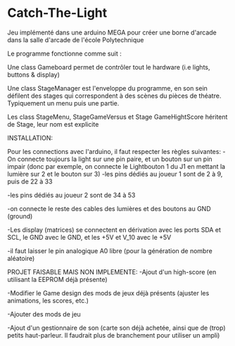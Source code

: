 # Catch-The-Light
Jeu implémenté dans une arduino MEGA pour créer une borne d'arcade dans la salle d'arcade de l'école Polytechnique

Le programme fonctionne comme suit : 


Une class Gameboard permet de contrôler tout le hardware (i.e lights, buttons & display)

Une class StageManager est l'enveloppe du programme, en son sein défilent des stages qui correspondent à des scènes du pièces de théatre. Typiquement un menu puis une partie.

Les class StageMenu, StageGameVersus et Stage GameHightScore héritent de Stage, leur nom est explicite


INSTALLATION:

Pour les connections avec l'arduino, il faut respecter les règles suivantes:
-On connecte toujours la light sur une pin paire, et un bouton sur un pin impair (donc par exemple, on connecte le Lightbouton 1 du J1 en mettant la lumière sur 2 et le bouton sur 3)
-les pins dédiés au joueur 1 sont de 2 à 9, puis de 22 à 33

-les pins dédiés au joueur 2 sont de 34 à 53

-on connecte le reste des cables des lumières et des boutons au GND (ground)

-Les display (matrices) se connectent en dérivation avec les ports SDA et SCL, le GND avec le GND, et les +5V et V_10 avec le +5V

-il faut laisser le pin analogique A0 libre (pour la génération de nombre aléatoire)



PROJET FAISABLE MAIS NON IMPLEMENTE:
-Ajout d'un high-score (en utilisant la EEPROM déjà présente)

-Modifier le Game design des mods de jeux déjà présents (ajuster les animations, les scores, etc.)

-Ajouter des mods de jeu

-Ajout d'un gestionnaire de son (carte son déjà achetée, ainsi que de (trop) petits haut-parleur. Il faudrait plus de branchement pour utiliser un ampli)
